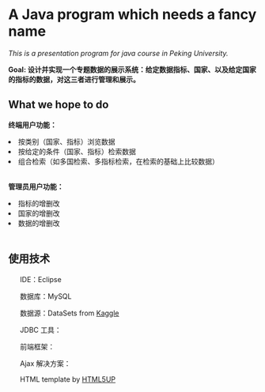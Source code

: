 # A Java program which needs a fancy name
*This is a presentation program for java course in Peking University.*
 

__Goal: 设计并实现一个专题数据的展示系统：给定数据指标、国家、以及给定国家的指标的数据，对这三者进行管理和展示。__


## What we hope to do
__终端用户功能：__
<li>按类别（国家、指标）浏览数据</li>
<li>按给定的条件（国家、指标）检索数据</li>
<li>组合检索（如多国检索、多指标检索，在检索的基础上比较数据）</li>
<br>

__管理员用户功能：__
<li>指标的增删改</li>
<li>国家的增删改</li>
<li>数据的增删改</li>
<br>

## 使用技术
<ul>IDE：Eclipse</ul>
<ul>数据库：MySQL</ul>
<ul>数据源：DataSets from <a href="https://www.kaggle.com/datasets">Kaggle</a></ul>
<ul>JDBC 工具：</ul>
<ul>前端框架：</ul>
<ul>Ajax 解决方案：</ul>
<ul>HTML template by <a href="https://html5up.net">HTML5UP</a></ul>

</div>

